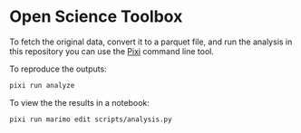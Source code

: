 # Open Science Toolbox

To fetch the original data, convert it to a parquet file, and run the analysis in this repository
you can use the [Pixi](https://pixi.sh/latest/) command line tool.

To reproduce the outputs:

```sh
pixi run analyze
```

To view the the results in a notebook:

```sh
pixi run marimo edit scripts/analysis.py
```

